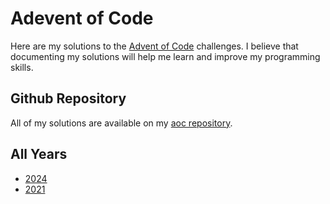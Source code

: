 # Adevent of Code
Here are my solutions to the [Advent of Code](https://adventofcode.com/) challenges.
I believe that documenting my solutions will help me learn and improve my programming skills.

## Github Repository
All of my solutions are available on my [aoc repository](https://github.com/insomnes/aoc).

## All Years
- [2024](2024/index.md)
- [2021](2021/index.md)
